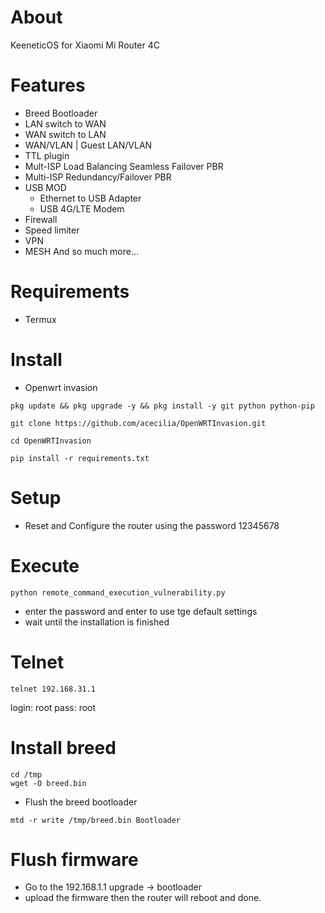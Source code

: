 # About
KeeneticOS for Xiaomi Mi Router 4C

# Features 
- Breed Bootloader
- LAN switch to WAN
- WAN switch to LAN
- WAN/VLAN | Guest LAN/VLAN
- TTL plugin
- Mult-ISP Load Balancing Seamless Failover PBR
- Multi-ISP Redundancy/Failover PBR
- USB MOD
     - Ethernet to USB Adapter
     - USB 4G/LTE Modem
- Firewall
- Speed limiter
- VPN
- MESH And so much more...

# Requirements 
- Termux

# Install
- Openwrt invasion
```
pkg update && pkg upgrade -y && pkg install -y git python python-pip

git clone https://github.com/acecilia/OpenWRTInvasion.git

cd OpenWRTInvasion

pip install -r requirements.txt
```

# Setup
- Reset and Configure the router using the password 12345678

# Execute 
```
python remote_command_execution_vulnerability.py
```
- enter the password and enter to use tge default settings
- wait until the installation is finished

# Telnet
```
telnet 192.168.31.1
```
login: root
pass: root

# Install breed
```
cd /tmp
wget -O breed.bin 
```
- Flush the breed bootloader
```
mtd -r write /tmp/breed.bin Bootloader
```
# Flush firmware
- Go to the 192.168.1.1 upgrade -> bootloader
- upload the firmware then the router will reboot and done.


